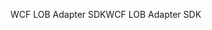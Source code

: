 <span data-ttu-id="05932-101">WCF LOB Adapter SDK</span><span class="sxs-lookup"><span data-stu-id="05932-101">WCF LOB Adapter SDK</span></span>